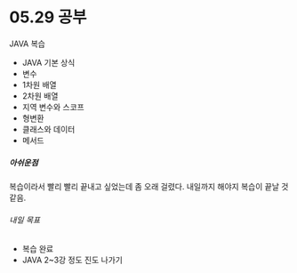 # 05.29 공부
JAVA 복습
- JAVA 기본 상식
- 변수
- 1차원 배열
- 2차원 배열
- 지역 변수와 스코프
- 형변환
- 클래스와 데이터
- 메서드

##### 아쉬운점
복습이라서 빨리 빨리 끝내고 싶었는데 좀 오래 걸렸다. 내일까지 해야지 복습이 끝날 것 같음.

###### 내일 목표
- 복습 완료
- JAVA 2~3강 정도 진도 나가기


